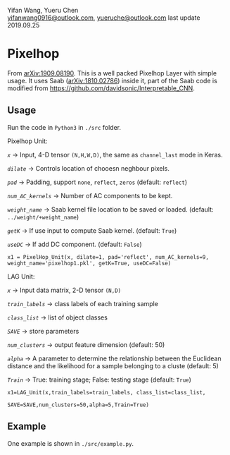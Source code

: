 Yifan Wang, Yueru Chen  
yifanwang0916@outlook.com, yueruche@outlook.com
last update 2019.09.25

# Pixelhop
From [arXiv:1909.08190](https://arxiv.org/abs/1909.08190). This is a well packed Pixelhop Layer with simple usage. It uses Saab ([arXiv:1810.02786](https://arxiv.org/abs/1810.02786)) inside it, part of the Saab code is modified from https://github.com/davidsonic/Interpretable_CNN. 

## Usage
Run the code in `Python3` in `./src` folder.

Pixelhop Unit:

*`x`* -> Input, 4-D tensor `(N,H,W,D)`, the same as `channel_last` mode in Keras. 

*`dilate`* -> Controls location of chooesn neghbour pixels.   

*`pad`* -> Padding, support `none`, `reflect`, `zeros` (default: `reflect`)  

*`num_AC_kernels`* -> Number of AC components to be kept.  

*`weight_name`* -> Saab kernel file location to be saved or loaded. (default: `../weight/+weight_name`)  

*`getK`* -> If use input to compute Saab kernel. (default: `True`) 

*`useDC`* -> If add DC component. (default: `False`)  
```
x1 = PixelHop_Unit(x, dilate=1, pad='reflect', num_AC_kernels=9, weight_name='pixelhop1.pkl', getK=True, useDC=False)
```
LAG Unit:

*`x`* -> Input data matrix, 2-D tensor `(N,D)`

*`train_labels`* -> class labels of each training sample  

*`class_list`* -> list of object classes

*`SAVE`* -> store parameters 

*`num_clusters`* -> output feature dimension (default: 50)  

*`alpha`* -> A parameter to determine the relationship between the Euclidean distance and the likelihood for a sample belonging to a cluste  (default: 5) 

*`Train`* -> True: training stage; False: testing stage (default: `True`)  

```
x1=LAG_Unit(x,train_labels=train_labels, class_list=class_list,
                             SAVE=SAVE,num_clusters=50,alpha=5,Train=True)
```

## Example
One example is shown in `./src/example.py`. 
